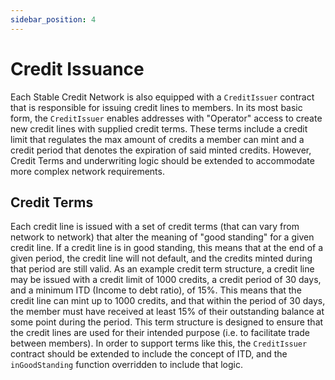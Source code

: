 ```yaml
---
sidebar_position: 4
---
```


# Credit Issuance

Each Stable Credit Network is also equipped with a `CreditIssuer` contract that is responsible for issuing credit lines to members. In its most basic form, the `CreditIssuer` enables addresses with "Operator" access to create new credit lines with supplied credit terms. These terms include a credit limit that regulates the max amount of credits a member can mint and a credit period that denotes the expiration of said minted credits. However, Credit Terms and underwriting logic should be extended to accommodate more complex network requirements.

## Credit Terms

Each credit line is issued with a set of credit terms (that can vary from network to network) that alter the meaning of "good standing" for a given credit line. If a credit line is in good standing, this means that at the end of a given period, the credit line will not default, and the credits minted during that period are still valid. As an example credit term structure, a credit line may be issued with a credit limit of 1000 credits, a credit period of 30 days, and a minimum ITD (Income to debt ratio), of 15%. This means that the credit line can mint up to 1000 credits, and that within the period of 30 days, the member must have received at least 15% of their outstanding balance at some point during the period. This term structure is designed to ensure that the credit lines are used for their intended purpose (i.e. to facilitate trade between members). In order to support terms like this, the `CreditIssuer` contract should be extended to include the concept of ITD, and the `inGoodStanding` function overridden to include that logic.
